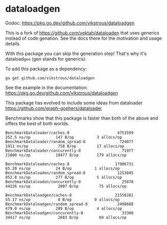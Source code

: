# dataloadgen

Godoc: https://pkg.go.dev/github.com/vikstrous/dataloadgen

This is a fork of https://github.com/vektah/dataloaden that uses generics
instead of code genation. See the docs there for the motivation and usage details.

With this package you can skip the generation step! That's why it's dataload`gen` (gen stands for generics).

To add this package as a dependency:

```
go get github.com/vikstrous/dataloadgen
```

See the example in the documentation: https://pkg.go.dev/github.com/vikstrous/dataloadgen

This package has evolved to include some ideas from dataloader https://github.com/graph-gophers/dataloader

Benchmarks show that this package is faster than both of the above and offers the best of both worlds.

```
BenchmarkDataloader/caches-8                     4753599               252.5 ns/op           147 B/op          3 allocs/op
BenchmarkDataloader/random_spread-8               724077              1911 ns/op             758 B/op         17 allocs/op
BenchmarkDataloader/concurently-8                  71977             21800 ns/op           10477 B/op        179 allocs/op

BenchmarkDataloaden/caches-8                    17906731                65.20 ns/op           24 B/op          1 allocs/op
BenchmarkDataloaden/random_spread-8              1253845               852.8 ns/op           277 B/op          5 allocs/op
BenchmarkDataloaden/concurently-8                  25878             44226 ns/op            2807 B/op         75 allocs/op

BenchmarkDataloadgen/caches-8                   21556281                55.17 ns/op            8 B/op          0 allocs/op
BenchmarkDataloadgen/random_spread-8             2498688               479.0 ns/op           289 B/op          4 allocs/op
BenchmarkDataloadgen/concurently-8                 33300             34417 ns/op            2683 B/op         69 allocs/op
```